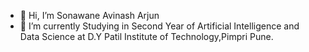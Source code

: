 - 👋 Hi, I’m Sonawane Avinash Arjun
- 🌱 I’m currently Studying in Second Year of Artificial Intelligence and Data Science at D.Y Patil Institute of Technology,Pimpri Pune.

<!---
SonawaneAvinash1234/SonawaneAvinash1234 is a ✨ special ✨ repository because its `README.md` (this file) appears on your GitHub profile.
You can click the Preview link to take a look at your changes.
--->
